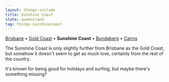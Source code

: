 ```yaml
---
layout: things-include
title: Sunshine Coast
state: queensland
tag: things-sunshinecoast
---
```

[Brisbane](brisbane) • [Gold Coast](gold-coast) • **Sunshine Coast** • [Bundaberg](bundaberg) • [Cairns](cairns)

The Sunshine Coast is only slightly further from Brisbane as the Gold Coast, but somehow it doesn't seem to get as much love, certainly from the rest of the country.

It's known for being good for holidays and surfing, but maybe there's something missing?